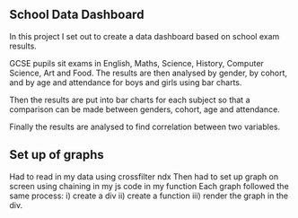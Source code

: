 School Data Dashboard
----------------------

In this project I set out to create a data dashboard based on school exam results.

GCSE pupils sit exams in English, Maths, Science, History, Computer Science, Art and Food.
The results are then analysed by gender, by cohort, and by age and attendance for boys and girls
using bar charts.

Then the results are put into bar charts for each subject so that a comparison can be made
between genders, cohort, age and attendance.

Finally the results are analysed to find correlation between two variables.

Set up of graphs
----------------
Had to read in my data using crossfilter ndx
Then had to set up graph on screen using chaining in my js code in my function
Each graph followed the same process:
i) create a div
ii) create a function
iii) render the graph in the div.




